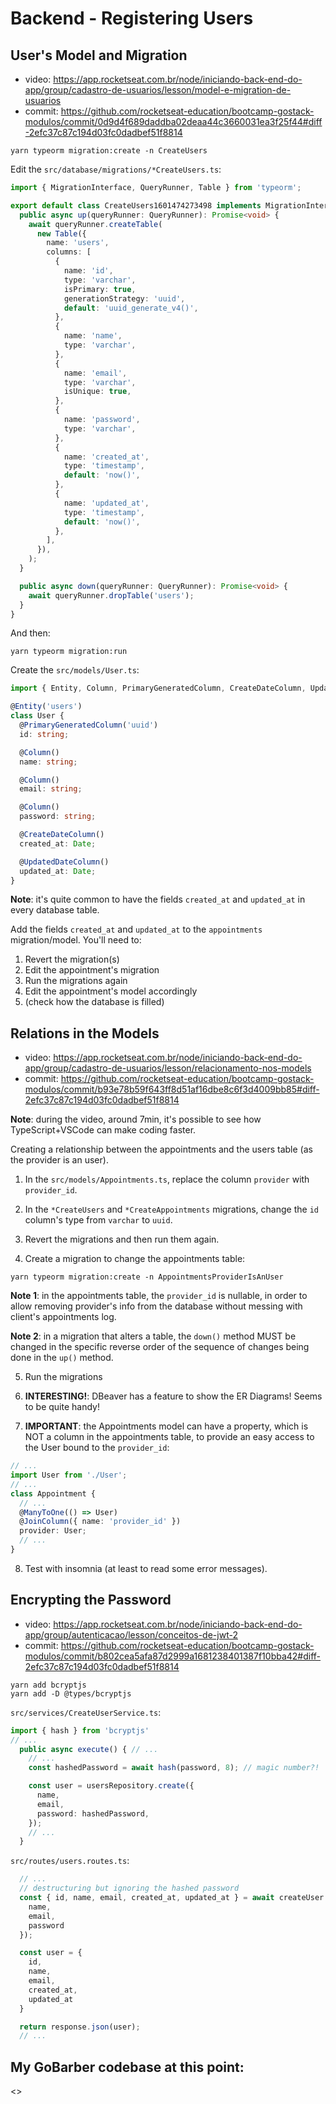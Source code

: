 # Backend - Registering Users

## User's Model and Migration

- video: <https://app.rocketseat.com.br/node/iniciando-back-end-do-app/group/cadastro-de-usuarios/lesson/model-e-migration-de-usuarios>
- commit: <https://github.com/rocketseat-education/bootcamp-gostack-modulos/commit/0d9d4f689daddba02deaa44c3660031ea3f25f44#diff-2efc37c87c194d03fc0dadbef51f8814>

```
yarn typeorm migration:create -n CreateUsers
```

Edit the `src/database/migrations/*CreateUsers.ts`:
```ts
import { MigrationInterface, QueryRunner, Table } from 'typeorm';

export default class CreateUsers1601474273498 implements MigrationInterface {
  public async up(queryRunner: QueryRunner): Promise<void> {
    await queryRunner.createTable(
      new Table({
        name: 'users',
        columns: [
          {
            name: 'id',
            type: 'varchar',
            isPrimary: true,
            generationStrategy: 'uuid',
            default: 'uuid_generate_v4()',
          },
          {
            name: 'name',
            type: 'varchar',
          },
          {
            name: 'email',
            type: 'varchar',
            isUnique: true,
          },
          {
            name: 'password',
            type: 'varchar',
          },
          {
            name: 'created_at',
            type: 'timestamp',
            default: 'now()',
          },
          {
            name: 'updated_at',
            type: 'timestamp',
            default: 'now()',
          },
        ],
      }),
    );
  }

  public async down(queryRunner: QueryRunner): Promise<void> {
    await queryRunner.dropTable('users');
  }
}
```

And then:
```
yarn typeorm migration:run
```


Create the `src/models/User.ts`:
```ts
import { Entity, Column, PrimaryGeneratedColumn, CreateDateColumn, UpdateDateColumn } from 'typeorm';

@Entity('users')
class User {
  @PrimaryGeneratedColumn('uuid')
  id: string;

  @Column()
  name: string;

  @Column()
  email: string;

  @Column()
  password: string;

  @CreateDateColumn()
  created_at: Date;

  @UpdatedDateColumn()
  updated_at: Date;
}
```
**Note**: it's quite common to have the fields `created_at` and `updated_at` in every database table.

Add the fields `created_at` and `updated_at` to the `appointments` migration/model. You'll need to:
1. Revert the migration(s)
2. Edit the appointment's migration
3. Run the migrations again
4. Edit the appointment's model accordingly
5. (check how the database is filled)


## Relations in the Models

- video: <https://app.rocketseat.com.br/node/iniciando-back-end-do-app/group/cadastro-de-usuarios/lesson/relacionamento-nos-models>
- commit: <https://github.com/rocketseat-education/bootcamp-gostack-modulos/commit/b93e78b59f643ff8d51af16dbe8c6f3d4009bb85#diff-2efc37c87c194d03fc0dadbef51f8814>

**Note**: during the video, around 7min, it's possible to see how TypeScript+VSCode can make coding faster.

Creating a relationship between the appointments and the users table (as the provider is an user).

1. In the `src/models/Appointments.ts`, replace the column `provider` with `provider_id`.

2. In the `*CreateUsers` and `*CreateAppointments` migrations, change the `id` column's type from `varchar` to `uuid`.

3. Revert the migrations and then run them again.

4. Create a migration to change the appointments table:
```
yarn typeorm migration:create -n AppointmentsProviderIsAnUser
```
<!-- anki -->

**Note 1**: in the appointments table, the `provider_id` is nullable, in order to allow removing provider's info from the database without messing with client's appointments log.

**Note 2**: in a migration that alters a table, the `down()` method MUST be changed in the specific reverse order of the sequence of changes being done in the `up()` method.

5. Run the migrations

6. **INTERESTING!**: DBeaver has a feature to show the ER Diagrams! Seems to be quite handy!

<!-- anki -->

7. **IMPORTANT**: the Appointments model can have a property, which is NOT a column in the appointments table, to provide an easy access to the User bound to the `provider_id`:
```ts
// ...
import User from './User';
// ...
class Appointment {
  // ...
  @ManyToOne(() => User)
  @JoinColumn({ name: 'provider_id' })
  provider: User;
  // ...
}
```

8. Test with insomnia (at least to read some error messages).


## Encrypting the Password

- video: <https://app.rocketseat.com.br/node/iniciando-back-end-do-app/group/autenticacao/lesson/conceitos-de-jwt-2>
- commit: <https://github.com/rocketseat-education/bootcamp-gostack-modulos/commit/b802cea5afa87d2999a1681238401387f10bba42#diff-2efc37c87c194d03fc0dadbef51f8814>

```
yarn add bcryptjs
yarn add -D @types/bcryptjs
```

`src/services/CreateUserService.ts`:
```ts
import { hash } from 'bcryptjs'
// ...
  public async execute() { // ...
    // ...
    const hashedPassword = await hash(password, 8); // magic number?!

    const user = usersRepository.create({
      name,
      email,
      password: hashedPassword,
    });
    // ...
  }
```

`src/routes/users.routes.ts`:
```ts
  // ...
  // destructuring but ignoring the hashed password
  const { id, name, email, created_at, updated_at } = await createUser.execute({
    name,
    email,
    password
  });

  const user = {
    id,
    name,
    email,
    created_at,
    updated_at
  }

  return response.json(user);
  // ...
```


## My GoBarber codebase at this point:

<>
